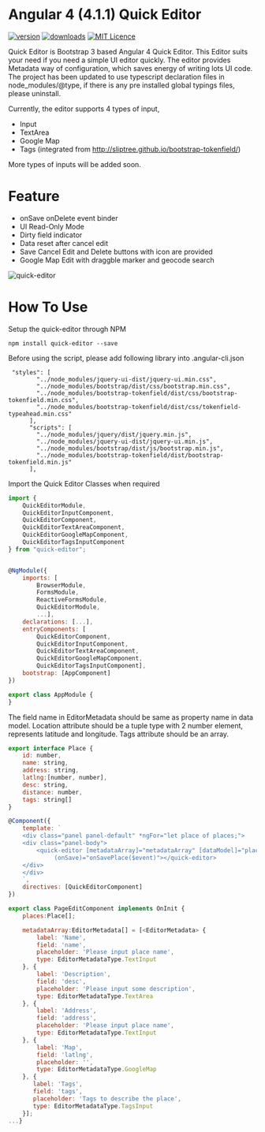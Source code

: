 # Angular 4 (4.1.1) Quick Editor
[![version](https://img.shields.io/npm/v/quick-editor.svg?style=flat-square)](https://www.npmjs.com/package/quick-editor)
[![downloads](https://img.shields.io/npm/dm/quick-editor.svg?style=flat-square)](https://www.npmjs.com/package/quick-editor)
[![MIT Licence](https://img.shields.io/npm/l/quick-editor.svg?style=flat-square)](https://opensource.org/licenses/MIT)

Quick Editor is Bootstrap 3 based Angular 4 Quick Editor. This Editor suits your need if you need a simple UI editor quickly.
The editor provides Metadata way of configuration, which saves energy of writing lots UI code.
The project has been updated to use typescript declaration files in node_modules/@type, if there is any pre installed global typings files, please uninstall.

Currently, the editor supports 4 types of input,

* Input
* TextArea
* Google Map
* Tags (integrated from http://sliptree.github.io/bootstrap-tokenfield/)

More types of inputs will be added soon.

# Feature
* onSave onDelete event binder
* UI Read-Only Mode
* Dirty field indicator
* Data reset after cancel edit
* Save Cancel Edit and Delete buttons with icon are provided
* Google Map Edit with draggble marker and geocode search

![quick-editor](https://cloud.githubusercontent.com/assets/10338146/15510393/a6c9b684-2209-11e6-8b90-fcea5c52c051.png)

# How To Use
Setup the quick-editor through NPM
```javascirpt
npm install quick-editor --save
```

Before using the script, please add following library into .angular-cli.json
```
 "styles": [
        "../node_modules/jquery-ui-dist/jquery-ui.min.css",
        "../node_modules/bootstrap/dist/css/bootstrap.min.css",
        "../node_modules/bootstrap-tokenfield/dist/css/bootstrap-tokenfield.min.css",
        "../node_modules/bootstrap-tokenfield/dist/css/tokenfield-typeahead.min.css"
      ],
      "scripts": [
        "../node_modules/jquery/dist/jquery.min.js",
        "../node_modules/jquery-ui-dist/jquery-ui.min.js",
        "../node_modules/bootstrap/dist/js/bootstrap.min.js",
        "../node_modules/bootstrap-tokenfield/dist/bootstrap-tokenfield.min.js"
      ],
```

Import the Quick Editor Classes when required
```javascript
import {
    QuickEditorModule,
    QuickEditorInputComponent,
    QuickEditorComponent,
    QuickEditorTextAreaComponent,
    QuickEditorGoogleMapComponent,
    QuickEditorTagsInputComponent
} from "quick-editor";


@NgModule({
    imports: [
        BrowserModule, 
        FormsModule, 
        ReactiveFormsModule,
        QuickEditorModule,
        ...],
    declarations: [...],
    entryComponents: [
        QuickEditorComponent,
        QuickEditorInputComponent,
        QuickEditorTextAreaComponent,
        QuickEditorGoogleMapComponent,
        QuickEditorTagsInputComponent],
    bootstrap: [AppComponent]
})

export class AppModule {
}

```

The field name in EditorMetadata should be same as property name in data model.
Location attribute should be a tuple type with 2 number element, represents latitude and longitude. Tags attribute should be an array.

```javascript
export interface Place {
    id: number,
    name: string,
    address: string,
    latlng:[number, number],
    desc: string,
    distance: number,
    tags: string[]
}

@Component({
    template: `
    <div class="panel panel-default" *ngFor="let place of places;">
    <div class="panel-body">
        <quick-editor [metadataArray]="metadataArray" [dataModel]="place"
             (onSave)="onSavePlace($event)"></quick-editor>
    </div>
    </div>
    `,
    directives: [QuickEditorComponent]
})

export class PageEditComponent implements OnInit {
    places:Place[];

    metadataArray:EditorMetadata[] = [<EditorMetadata> {
        label: 'Name',
        field: 'name',
        placeholder: 'Please input place name',
        type: EditorMetadataType.TextInput
    }, {
        label: 'Description',
        field: 'desc',
        placeholder: 'Please input some description',
        type: EditorMetadataType.TextArea
    }, {
        label: 'Address',
        field: 'address',
        placeholder: 'Please input place name',
        type: EditorMetadataType.TextInput
    }, {
        label: 'Map',
        field: 'latlng',
        placeholder: '',
        type: EditorMetadataType.GoogleMap
    }, {
       label: 'Tags',
       field: 'tags',
       placeholder: 'Tags to describe the place',
       type: EditorMetadataType.TagsInput
    }];
...}
```